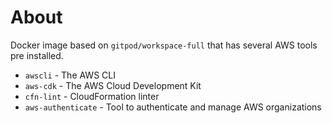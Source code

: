 # About

Docker image based on `gitpod/workspace-full` that has several AWS tools pre installed.

* `awscli` - The AWS CLI
* `aws-cdk` - The AWS Cloud Development Kit
* `cfn-lint` - CloudFormation linter
* `aws-authenticate` - Tool to authenticate and manage AWS organizations
